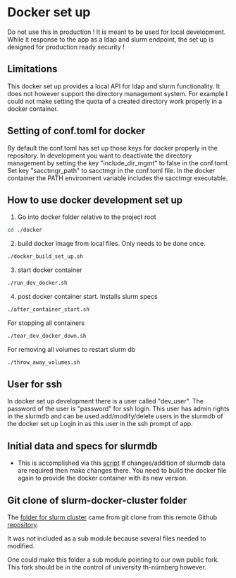 # Docker set up

Do not use this in production ! It is meant to be used for local development.
While it response to the app as a ldap and slurm endpoint, the set up 
is designed for production ready security !

## Limitations

This docker set up provides a local API for ldap and slurm functionality. 
It does not however support the directory management system. 
For example I could not make setting the quota of a created directory work properly in a docker container.

## Setting of conf.toml for docker

By default the conf.toml has set up those keys for docker properly in the repository.
In development you want to deactivate the directory management by setting the key "include_dir_mgmt" to false 
in the conf.toml. 
Set key "sacctmgr_path" to sacctmgr in the conf.toml file. 
In the docker container the PATH environment variable includes the sacctmgr executable.

## How to use docker development set up

1. Go into docker folder relative to the project root

```bash
cd ./docker
```

2. build docker image from local files. Only needs to be done once.

```bash
./docker_build_set_up.sh
```

3. start docker container 

```bash
./run_dev_docker.sh
```

4. post docker container start. Installs slurm specs

```bash
./after_container_start.sh
```

For stopping all containers 

```bash
./tear_dev_docker_down.sh
```

For removing all volumes to restart slurm db

```bash
./throw_away_volumes.sh
```

## User for ssh

In docker set up development there is a user called "dev_user". The password of the user is "password"
for ssh login. 
This user has admin rights in the slurmdb and can be used add/modify/delete users in the slurmdb of the docker set up
Login in as this user in the ssh prompt of app.

## Initial data and specs for slurmdb

- This is accomplished via this [script](./slurm-docker-cluster/add_slurm_data.sh)
  If changes/addition of slurmdb data are required then make changes there.
  You need to build the docker file again to provide the docker container with its new version.

## Git clone of slurm-docker-cluster folder
The [folder for slurm cluster](./slurm-docker-cluster) came from git clone 
from this remote Github [repository](https://github.com/giovtorres/slurm-docker-cluster). 

It was not included as a sub module because several files needed to modified.

One could make this folder  a sub module pointing to our own public fork. This fork should be in the control
of university th-nürnberg however.
